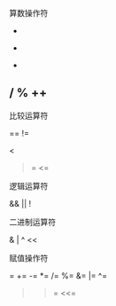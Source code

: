 
算数操作符

+
-
*
/
%
++
--

比较运算符

==
!=
>
<
>=
<=

逻辑运算符

&&
||
!

二进制运算符

&
|
^
<<
>>

赋值操作符

=
+=
-=
*=
/=
%=
&=
|=
^=
>>=
<<=



